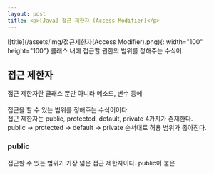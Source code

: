 ```yaml
---
layout: post
title: <p>[Java] 접근 제한자 (Access Modifier)</p>
---
```

![title](/assets/img/접근제한자(Access Modifier).png){: width="100" height="100"}
 클래스 내에 접근할 권한의 범위를 정해주는 수식어.

## 접근 제한자
 접근 제한자란 클래스 뿐만 아니라 메소드, 변수 등에 <br>  
 접근을 할 수 있는 범위를 정해주는 수식어이다. <br>
 접근 제한자는 public, protected, default, private 4가지가 존재한다. <br>
 public -> protected -> default -> private 순서대로 허용 범위가 좁아진다.

### public
 접근할 수 있는 범위가 가장 넓은 접근 제한자이다.
 public이 붙은 
